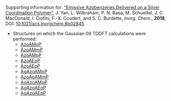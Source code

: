 Supporting information for: [“Emissive Azobenzenes Delivered on a Silver Coordination Polymer”](https://doi.org/10.1021/acs.inorgchem.8b02845), J. Yan, L. Wilbraham, P. N. Basa, M. Schuettel, J. C. MacDonald, I. Ciofini, F.-X. Coudert, and S. C. Burdette, _Inorg. Chem._, **2018**, DOI: [10.1021/acs.inorgchem.8b02845](https://doi.org/10.1021/acs.inorgchem.8b02845)

- Structures on which the Gaussian 09 TDDFT calculations were performed:
  - [AzoAMoP](1_AzoAMoP.xyz)
  - [AzoAMmP](2_AzoAMmP.xyz)
  - [AzoAMpP](3_AzoAMpP.xyz)
  - [AzoAEoP](4_AzoAEoP.xyz)
  - [AzoAEpP](5_AzoAEpP.xyz)
  - [AgAzoAMoP](6_AgAzoAMoP.xyz)
  - [AzoAgAMmP](7_AzoAgAMmP.xyz)
  - [AgAzoAMpP](8_AgAzoAMpP.xyz)
  - [AgAzoAEoP](9_AgAzoAEoP.xyz)
  - [AgAzoAEpP](10_AgAzoAEpP.xyz)

